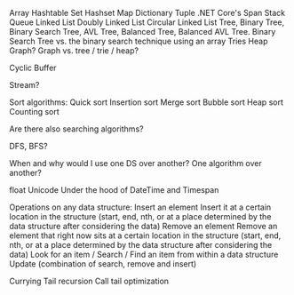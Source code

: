 Array
Hashtable
Set
Hashset
Map
Dictionary
Tuple
.NET Core's Span<T>
Stack
Queue
Linked List
Doubly Linked List
Circular Linked List
Tree, Binary Tree, Binary Search Tree, AVL Tree, Balanced Tree, Balanced AVL Tree. Binary Search Tree vs. the binary search technique using an array
Tries
Heap
Graph? Graph vs. tree / trie / heap?


Cyclic Buffer

Stream?


Sort algorithms:
Quick sort
Insertion sort
Merge sort
Bubble sort
Heap sort
Counting sort


Are there also searching algorithms?



DFS, BFS?


When and why would I use one DS over another? One algorithm over another?


float
Unicode
Under the hood of DateTime and Timespan



Operations on any data structure:
Insert an element
Insert it at a certain location in the structure (start, end, nth, or at a place determined by the data structure after considering the data)
Remove an element
Remove an element that right now sits at a certain location in the structure (start, end, nth, or at a place determined by the data structure after considering the data)
Look for an item / Search / Find an item from within a data structure
Update (combination of search, remove and insert)


Currying
Tail recursion
Call tail optimization

